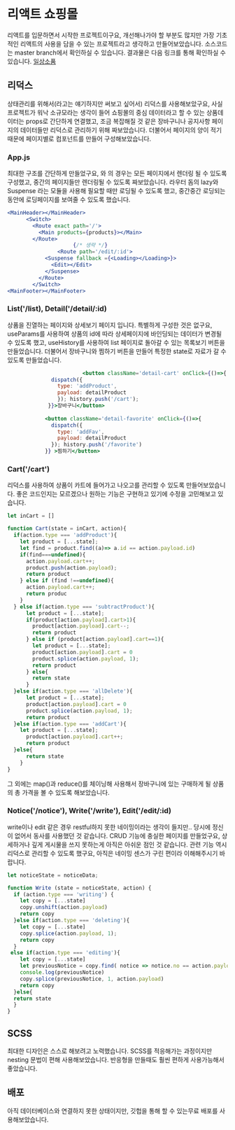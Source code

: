 # 리액트 쇼핑몰

리액트를 입문하면서 시작한 프로젝트이구요, 개선해나가야 할 부분도 많지만 가장 기초적인 리액트의 사용을 담을 수 있는 프로젝트라고 생각하고 만들어보았습니다.
소스코드는 master branch에서 확인하실 수 있습니다.
결과물은 다음 링크를 통해 확인하실 수 있습니다.
[일상소품](http://contentlee.github.io)

 

## 리덕스

 상태관리를 위해서(라고는 얘기하지만 써보고 싶어서) 리덕스를 사용해보았구요, 사실 프로젝트가 워낙 소규모라는 생각이 들어 쇼핑몰의 중심 데이터라고 할 수 있는 상품데이터는 props로 간단하게 연결했고, 조금 복잡해질 것 같은 장바구니나 공지사항 페이지의 데이터들만 리덕스로 관리하기 위해 짜보았습니다. 더불어서 페이지의 양이 적기 때문에 페이지별로 컴포넌트를 만들어 구성해보았습니다. 

### App.js

 최대한 구조를 간단하게 만들었구요, <MainHeader>와 <MainFooter>의 경우는 모든 페이지에서 렌더링 될 수 있도록 구성했고, 중간의 페이지들만 렌더링될 수 있도록 짜보았습니다. 라우터 돔의 lazy와 Suspense 라는 모듈을 사용해 필요할 때만 로딩될 수 있도록 했고, 중간중간 로딩되는 동안에 로딩페이지를 보여줄 수 있도록 했습니다. 

```jsx
<MainHeader></MainHeader>
      <Switch>      
        <Route exact path='/'>
          <Main products={products}></Main>
        </Route>
					 {/* 생략 */}
				<Route path='/edit/:id'>
	        <Suspense fallback ={<Loading></Loading>}>
	          <Edit></Edit>
	        </Suspense>
	      </Route>
	    </Switch>
<MainFooter></MainFooter>
```


### List('/list), Detail('/detail/:id)

 상품을 진열하는 페이지와 상세보기 페이지 입니다. 특별하게 구성한 것은 없구요, useParams를 사용하여 상품의 id에 따라 상세페이지에 바인딩되는 데이터가 변경될 수 있도록 했고, useHistory를 사용하여 list 페이지로 돌아갈 수 있는 목록보기 버튼을 만들었습니다. 더불어서 장바구니와 찜하기 버튼을 만들어 특정한 state로 자료가 갈 수 있도록 만들었습니다.

```jsx
						<button className='detail-cart' onClick={()=>{
              dispatch({
                type: 'addProduct', 
                payload: detailProduct
                }); history.push('/cart');
             }}>장바구니</button>
             
            <button className='detail-favorite' onClick={()=>{
              dispatch({
                type: 'addFav',
                payload: detailProduct
              }); history.push('/favorite')
            }} >찜하기</button>
```

### Cart('/cart')

  리덕스를 사용하여 상품이 카트에 들어가고 나오고를 관리할 수 있도록 만들어보았습니다. 좋은 코드인지는 모르겠으나 원하는 기능은 구현하고 있기에 수정을 고민해보고 있습니다.

```jsx
let inCart = []

function Cart(state = inCart, action){
  if(action.type === 'addProduct'){
    let product = [...state];
    let find = product.find((a)=> a.id == action.payload.id)
    if(find===undefined){
      action.payload.cart++;
      product.push(action.payload);
      return product
    } else if (find !==undefined){
      action.payload.cart++;
      return produc
    } 
  } else if(action.type === 'subtractProduct'){
      let product = [...state];
      if(product[action.payload].cart>1){
        product[action.payload].cart--;
        return product 
      } else if (product[action.payload].cart==1){
        let product = [...state];
        product[action.payload].cart = 0
        product.splice(action.payload, 1);
        return product
      } else{
        return state
      }
  }else if(action.type === 'allDelete'){
      let product = [...state];
      product[action.payload].cart = 0
      product.splice(action.payload, 1);
      return product
  }else if(action.type === 'addCart'){
    let product = [...state];
      product[action.payload].cart++;
      return product 
  }else{
      return state
    }
}
```

 그 외에는 map()과 reduce()를 체이닝해 사용해서 장바구니에 있는 구매하게 될 상품의 총 가격을 볼 수 있도록 해보았습니다.

### Notice('/notice'), Write('/write'), Edit('/edit/:id)

  write이나 edit 같은 경우 restful하지 못한 네이밍이라는 생각이 들지만.. 당시에 정신이 없어서 동사를 사용했던 것 같습니다. CRUD 기능에 충실한 페이지를 만들었구요, 상세하거나 깊게 게시물을 쓰지 못하는게 아직은 아쉬운 점인 것 같습니다.  관련 기능 역시 리덕스로 관리할 수 있도록 했구요, 아직은 네이밍 센스가 구린 편이라 이해해주시기 바랍니다.

```jsx
let noticeState = noticeData;

function Write (state = noticeState, action) {
  if (action.type === 'writing') {
    let copy = [...state]
    copy.unshift(action.payload)
    return copy
  }else if(action.type === 'deleting'){
    let copy = [...state]
    copy.splice(action.payload, 1);
    return copy
  }
 else if(action.type === 'editing'){
    let copy = [...state]
    let previousNotice = copy.find( notice => notice.no == action.payload.no)
    console.log(previousNotice)
    copy.splice(previousNotice, 1, action.payload)
    return copy
  }else{
  return state
  }
}
```

 

## SCSS

 최대한 디자인은 스스로 해보려고 노력했습니다. SCSS를 적응해가는 과정이지만 nesting 문법이 편해 사용해보았습니다. 반응형을 만들때도 훨씬 편하게 사용가능해서 좋았습니다.

## 배포

 아직 데이터베이스와 연결하지 못한 상태이지만, 깃헙을 통해 할 수 있는무료 배포를 사용해보았습니다. 

